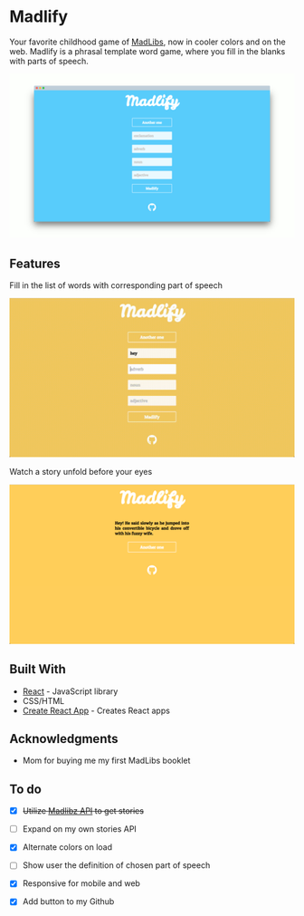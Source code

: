 # Madlify

Your favorite childhood game of [MadLibs](https://en.wikipedia.org/wiki/Mad_Libs), now in cooler colors and on the web. Madlify is a phrasal template word game, where you fill in the blanks with parts of speech.

![Madlify home](./public/main-screely.png)

## Features 

Fill in the list of words with corresponding part of speech

![Using Madlify](./public/madlify-form.gif)

Watch a story unfold before your eyes 

![Using Madlify](./public/madlify-story.png)

## Built With

* [React](https://reactjs.org/) - JavaScript library 
* CSS/HTML 
* [Create React App](https://github.com/facebookincubator/create-react-app) - Creates React apps


## Acknowledgments 

* Mom for buying me my first MadLibs booklet 


## To do

- [x] ~~Utilize [Madlibz API](https://madlibz.herokuapp.com/api) to get stories~~ 
- [ ] Expand on my own stories API
- [x] Alternate colors on load
- [ ] Show user the definition of chosen part of speech 
- [x] Responsive for mobile and web 
- [x] Add button to my Github 

